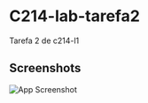 # C214-lab-tarefa2

Tarefa 2 de c214-l1

## Screenshots

![App Screenshot](https://i.ibb.co/yP5Sgsk/imagem-2023-03-04-010818101.png)
